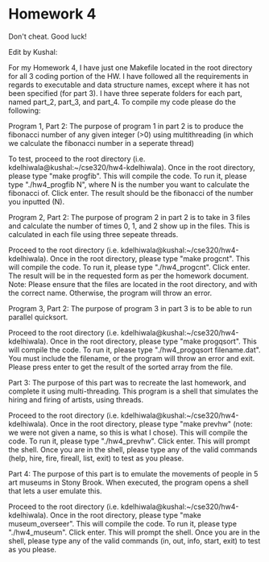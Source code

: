 # Homework 4

Don't cheat. Good luck!

Edit by Kushal: 

For my Homework 4, I have just one Makefile located in the root directory for all 3 coding portion of the HW. I have followed all the requirements in regards to executable and data structure names, except where it has not been specified (for part 3). I have three seperate folders for each part, named part_2, part_3, and part_4. To compile my code please do the following: 

Program 1, Part 2:
The purpose of program 1 in part 2 is to produce the fibonacci number of any given integer (>0) using multithreading (in which we calculate the fibonacci number in a seperate thread)

To test, proceed to the root directory (i.e. kdelhiwala@kushal:~/cse320/hw4-kdelhiwala). Once in the root directory, please type "make progfib". This will compile the code. To run it, please type "./hw4_progfib N", where N is the number you want to calculate the fibonacci of. Click enter. The result should be the fibonacci of the number you inputted (N). 

Program 2, Part 2: 
The purpose of program 2 in part 2 is to take in 3 files and calculate the number of times 0, 1, and 2 show up in the files. This is calculated in each file using three sepeate threads. 

Proceed to the root directory (i.e. kdelhiwala@kushal:~/cse320/hw4-kdelhiwala). Once in the root directory, please type "make progcnt". This will compile the code. To run it, please type "./hw4_progcnt". Click enter. The result will be in the requested form as per the homework document. Note: Please ensure that the files are located in the root directory, and with the correct name. Otherwise, the program will throw an error. 

Program 3, Part 2: 
The purpose of program 3 in part 3 is to be able to run parallel quicksort. 

Proceed to the root directory (i.e. kdelhiwala@kushal:~/cse320/hw4-kdelhiwala). Once in the root directory, please type "make progqsort". This will compile the code. To run it, please type "./hw4_progqsort filename.dat". You must include the filename, or the program will throw an error and exit. Please press enter to get the result of the sorted array from the file. 

Part 3: 
The purpose of this part was to recreate the last homework, and complete it using multi-threading. This program is a shell that simulates the hiring and firing of artists, using threads. 

Proceed to the root directory (i.e. kdelhiwala@kushal:~/cse320/hw4-kdelhiwala). Once in the root directory, please type "make prevhw" (note: we were not given a name, so this is what I chose). This will compile the code. To run it, please type "./hw4_prevhw". Click enter. This will prompt the shell. Once you are in the shell, please type any of the valid commands (help, hire, fire, fireall, list, exit) to test as you please. 

Part 4:
The purpose of this part is to emulate the movements of people in 5 art museums in Stony Brook. When executed, the program opens a shell that lets a user emulate this. 
 
Proceed to the root directory (i.e. kdelhiwala@kushal:~/cse320/hw4-kdelhiwala). Once in the root directory, please type "make museum_overseer". This will compile the code. To run it, please type "./hw4_museum". Click enter. This will prompt the shell. Once you are in the shell, please type any of the valid commands (in, out, info, start, exit) to test as you please. 
